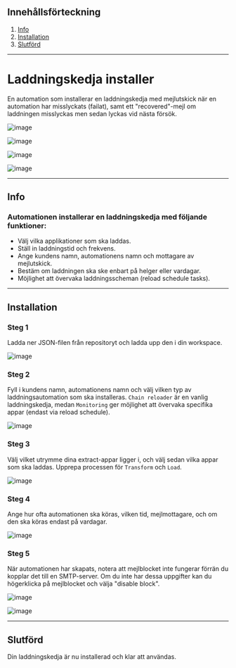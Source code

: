 ## Innehållsförteckning
1. [Info](#info)
2. [Installation](#installation)
3. [Slutförd](#slutförd)

---

# Laddningskedja installer
En automation som installerar en laddningskedja med mejlutskick när en automation har misslyckats (failat), samt ett "recovered"-mejl om laddningen misslyckas men sedan lyckas vid nästa försök.

![image](https://github.com/user-attachments/assets/e75f5739-1ce3-45f9-bffb-1f16bfc59969)

![image](https://github.com/user-attachments/assets/4d2b0258-9365-4dae-a674-177b5aea54bd)

![image](https://github.com/user-attachments/assets/1646b25a-79f2-4a6d-815f-757e4c309237)

![image](https://github.com/user-attachments/assets/1ab9b796-727f-4783-955a-89a50cf08008)


---

## Info
### Automationen installerar en laddningskedja med följande funktioner:
- Välj vilka applikationer som ska laddas.
- Ställ in laddningstid och frekvens.
- Ange kundens namn, automationens namn och mottagare av mejlutskick.
- Bestäm om laddningen ska ske enbart på helger eller vardagar.
- Möjlighet att övervaka laddningsscheman (reload schedule tasks).

---

## Installation
### Steg 1
Ladda ner JSON-filen från repositoryt och ladda upp den i din workspace.

![image](https://github.com/user-attachments/assets/52a54133-7824-4a2d-be11-0e55aae2215a)

### Steg 2
Fyll i kundens namn, automationens namn och välj vilken typ av laddningsautomation som ska installeras. `Chain reloader` är en vanlig laddningskedja, medan `Monitoring` ger möjlighet att övervaka specifika appar (endast via reload schedule).

![image](https://github.com/user-attachments/assets/45168f36-8a9f-4cfe-973f-3ccc009080a7)

### Steg 3
Välj vilket utrymme dina extract-appar ligger i, och välj sedan vilka appar som ska laddas. Upprepa processen för `Transform` och `Load`.

![image](https://github.com/user-attachments/assets/a55798aa-954a-406f-ab9c-e35dc4cfb274)

### Steg 4
Ange hur ofta automationen ska köras, vilken tid, mejlmottagare, och om den ska köras endast på vardagar.

![image](https://github.com/user-attachments/assets/4a473cc1-fe1a-4743-b2a7-951acceaf408)

### Steg 5
När automationen har skapats, notera att mejlblocket inte fungerar förrän du kopplar det till en SMTP-server. Om du inte har dessa uppgifter kan du högerklicka på mejlblocket och välja "disable block".

![image](https://github.com/user-attachments/assets/3049b110-a91f-4dfe-89bc-17fd14a9bf94)

![image](https://github.com/user-attachments/assets/a7af5246-cf08-4474-a991-d5138341605a)

---

## Slutförd
Din laddningskedja är nu installerad och klar att användas.




